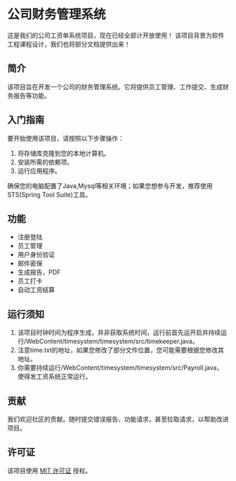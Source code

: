 # 公司财务管理系统

这是我们的公司工资单系统项目，现在已经全部计开放使用！
该项目背景为软件工程课程设计，我们也将部分文档提供出来！

## 简介

该项目旨在开发一个公司的财务管理系统。它将提供员工管理、工作提交、生成财务报告等功能。

## 入门指南

要开始使用该项目，请按照以下步骤操作：

1. 将存储库克隆到您的本地计算机。
2. 安装所需的依赖项。
3. 运行应用程序。

确保您的电脑配置了Java,Mysql等相关环境；如果您想参与开发，推荐使用STS(Spring Tool Suite)工具。

## 功能

- 注册登陆
- 员工管理
- 用户身份验证
- 邮件密保
- 生成报告，PDF
- 员工打卡
- 自动工资结算

## 运行须知

1. 该项目时钟时间为程序生成，并非获取系统时间，运行前首先运开启并持续运行/WebContent/timesystem/timesystem/src/timekeeper.java。
2. 注意time.txt的地址，如果您修改了部分文件位置，您可能需要根据您修改其地址。
3. 你需要持续运行/WebContent/timesystem/timesystem/src/Payroll.java，使得发工资系统正常运行。

## 贡献

我们欢迎社区的贡献。随时提交错误报告、功能请求，甚至拉取请求，以帮助改进项目。

## 许可证

该项目使用 [MIT 许可证](LICENSE) 授权。
